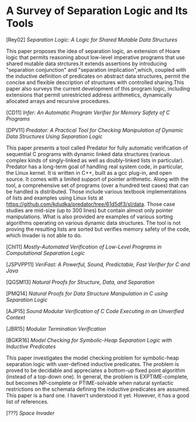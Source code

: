 # A Survey of Separation Logic and Its Tools

[Rey02] *Separation Logic: A Logic for Shared Mutable Data Structures*

This paper proposes the idea of separation logic, an extension of Hoare logic that permits reasoning about low-level imperative programs that use shared mutable data strctures.It extends assertions by introducing "separation conjunction" and "separation implication",which, coupled with the inductive definition of predicates on abstract data structures, permit the concise and flexible description of structures with controlled sharing.This paper also surveys the current development of this program logic, including extensions that permit unrestricted address arithmetics, dynamically allocated arrays and recursive procedures. 

[CD11] *Infer: An Automatic Program Verifier for Memory Safety of C Programs*

[DPV11] *Predator: A Practical Tool for Checking Manipulation of Dynamic Data Structures Using Separation Logic*

This paper presents a tool called Predator for fully automatic verification of sequential C programs with dynamic linked data structures (various complex kinds of singly-linked as well as doubly-linked lists in particular). Predator has a long-term goal of handling real system code, in particular, the Linux kernel. It is written in C++, built as a gcc plug-in, and open source. It comes with a limited support of pointer arithmetic. 
Along with the tool, a comprehensive set of programs (over a hundred test cases) that can be handled is distributed. Those include various textbook implementations of lists and examples using Linux lists at https://github.com/kdudka/predator/tree/61d5df3/sl/data. Those case studies are mid-size (up to 300 lines) but contain almost only pointer manipulations. What is also provided are examples of various sorting algorithms operating on various dynamic data structures. The tool is not proving the resulting lists are sorted but verifies memory safety of the code, which Invader is not able to do.

[Chl11] *Mostly-Automated Verification of Low-Level Programs in Computational Separation Logic*

[JSPVPP11] *VeriFast: A Powerful, Sound, Predictable, Fast Verifier for C and Java*

[QGSM13] *Natural Proofs for Structure, Data, and Separation*

[PMQ14] *Natural Proofs for Data Structure Manipulation in C using Separation Logic*

[AJP15] *Sound Modular Verification of C Code Executing in an Unverified Context*

[JBR15] *Modular Termination Verification*

[BGKR16] *Model Checking for Symbolic-Heap Separation Logic with Inductive Predicates*

This paper investigates the model checking problem for symbolic-heap separation logic with user-defined inductive predicates. The problem is proved to be decidable and appreciates a bottom-up fixed point algorithm (instead of a top-down one). In general, the problem is EXPTIME-complete, but becomes NP-complete or PTIME-solvable when natural syntactic restrictions on the schemata defining the inductive predicates are assumed. This paper is a hard one. I haven't understood it yet. However, it has a good list of references.

[???] *Space Invader*


